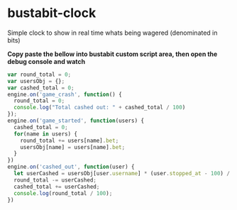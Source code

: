 # bustabit-clock
Simple clock to show in real time whats being wagered (denominated in bits)

**Copy paste the bellow into bustabit custom script area, then open the debug console and watch**

```javascript
var round_total = 0; 
var usersObj = {};
var cashed_total = 0;
engine.on('game_crash', function() {
  round_total = 0;
  console.log("Total cashed out: " + cashed_total / 100) 
});
engine.on('game_started', function(users) { 
  cashed_total = 0;
  for(name in users) {
    round_total += users[name].bet;
    usersObj[name] = users[name].bet;
  }
})
engine.on('cashed_out', function(user) { 
  let userCashed = usersObj[user.username] * (user.stopped_at - 100) / 100;
  round_total -= userCashed;
  cashed_total += userCashed;
  console.log(round_total / 100);
})
```
